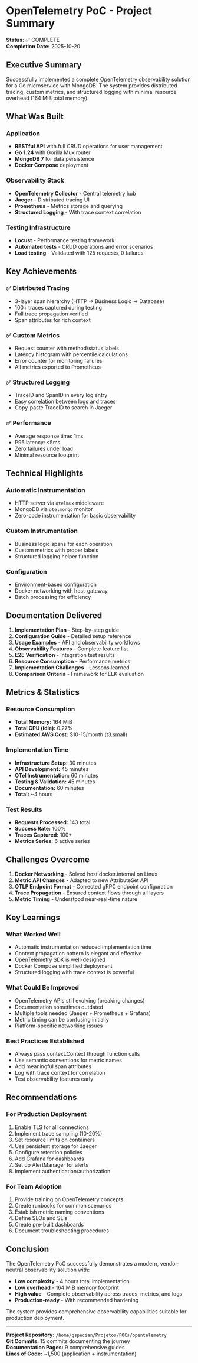 # OpenTelemetry PoC - Project Summary

**Status:** ✅ COMPLETE  
**Completion Date:** 2025-10-20

## Executive Summary

Successfully implemented a complete OpenTelemetry observability solution for a Go microservice with MongoDB. The system provides distributed tracing, custom metrics, and structured logging with minimal resource overhead (164 MiB total memory).

## What Was Built

### Application
- **RESTful API** with full CRUD operations for user management
- **Go 1.24** with Gorilla Mux router
- **MongoDB 7** for data persistence
- **Docker Compose** deployment

### Observability Stack
- **OpenTelemetry Collector** - Central telemetry hub
- **Jaeger** - Distributed tracing UI
- **Prometheus** - Metrics storage and querying
- **Structured Logging** - With trace context correlation

### Testing Infrastructure
- **Locust** - Performance testing framework
- **Automated tests** - CRUD operations and error scenarios
- **Load testing** - Validated with 125 requests, 0 failures

## Key Achievements

### ✅ Distributed Tracing
- 3-layer span hierarchy (HTTP → Business Logic → Database)
- 100+ traces captured during testing
- Full trace propagation verified
- Span attributes for rich context

### ✅ Custom Metrics
- Request counter with method/status labels
- Latency histogram with percentile calculations
- Error counter for monitoring failures
- All metrics exported to Prometheus

### ✅ Structured Logging
- TraceID and SpanID in every log entry
- Easy correlation between logs and traces
- Copy-paste TraceID to search in Jaeger

### ✅ Performance
- Average response time: 1ms
- P95 latency: <5ms
- Zero failures under load
- Minimal resource footprint

## Technical Highlights

### Automatic Instrumentation
- HTTP server via `otelmux` middleware
- MongoDB via `otelmongo` monitor
- Zero-code instrumentation for basic observability

### Custom Instrumentation
- Business logic spans for each operation
- Custom metrics with proper labels
- Structured logging helper function

### Configuration
- Environment-based configuration
- Docker networking with host-gateway
- Batch processing for efficiency

## Documentation Delivered

1. **Implementation Plan** - Step-by-step guide
2. **Configuration Guide** - Detailed setup reference
3. **Usage Examples** - API and observability workflows
4. **Observability Features** - Complete feature list
5. **E2E Verification** - Integration test results
6. **Resource Consumption** - Performance metrics
7. **Implementation Challenges** - Lessons learned
8. **Comparison Criteria** - Framework for ELK evaluation

## Metrics & Statistics

### Resource Consumption
- **Total Memory:** 164 MiB
- **Total CPU (idle):** 0.27%
- **Estimated AWS Cost:** $10-15/month (t3.small)

### Implementation Time
- **Infrastructure Setup:** 30 minutes
- **API Development:** 45 minutes
- **OTel Instrumentation:** 60 minutes
- **Testing & Validation:** 45 minutes
- **Documentation:** 60 minutes
- **Total:** ~4 hours

### Test Results
- **Requests Processed:** 143 total
- **Success Rate:** 100%
- **Traces Captured:** 100+
- **Metrics Series:** 6 active series

## Challenges Overcome

1. **Docker Networking** - Solved host.docker.internal on Linux
2. **Metric API Changes** - Adapted to new AttributeSet API
3. **OTLP Endpoint Format** - Corrected gRPC endpoint configuration
4. **Trace Propagation** - Ensured context flows through all layers
5. **Metric Timing** - Understood near-real-time nature

## Key Learnings

### What Worked Well
- Automatic instrumentation reduced implementation time
- Context propagation pattern is elegant and effective
- OpenTelemetry SDK is well-designed
- Docker Compose simplified deployment
- Structured logging with trace context is powerful

### What Could Be Improved
- OpenTelemetry APIs still evolving (breaking changes)
- Documentation sometimes outdated
- Multiple tools needed (Jaeger + Prometheus + Grafana)
- Metric timing can be confusing initially
- Platform-specific networking issues

### Best Practices Established
- Always pass context.Context through function calls
- Use semantic conventions for metric names
- Add meaningful span attributes
- Log with trace context for correlation
- Test observability features early

## Recommendations

### For Production Deployment
1. Enable TLS for all connections
2. Implement trace sampling (10-20%)
3. Set resource limits on containers
4. Use persistent storage for Jaeger
5. Configure retention policies
6. Add Grafana for dashboards
7. Set up AlertManager for alerts
8. Implement authentication/authorization

### For Team Adoption
1. Provide training on OpenTelemetry concepts
2. Create runbooks for common scenarios
3. Establish metric naming conventions
4. Define SLOs and SLIs
5. Create pre-built dashboards
6. Document troubleshooting procedures

## Conclusion

The OpenTelemetry PoC successfully demonstrates a modern, vendor-neutral observability solution with:
- **Low complexity** - 4 hours total implementation
- **Low overhead** - 164 MiB memory footprint
- **High value** - Complete observability across traces, metrics, and logs
- **Production-ready** - With recommended hardening

The system provides comprehensive observability capabilities suitable for production deployment.

---

**Project Repository:** `/home/gspecian/Projetos/POCs/opentelemetry`  
**Git Commits:** 15 commits documenting the journey  
**Documentation Pages:** 9 comprehensive guides  
**Lines of Code:** ~1,500 (application + instrumentation)
